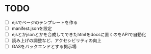 # TODO

- [ ] ejsでページのテンプレートを作る
- [ ] manifest.jsonを設定
- [ ] ejsとかjsonとかを合成してできたhtmlをdocsに置くのをAPIで自動化
- [ ] 読み上げの調整など、アクセシビリティの向上
- [ ] GASをバックエンドとする掲示場
